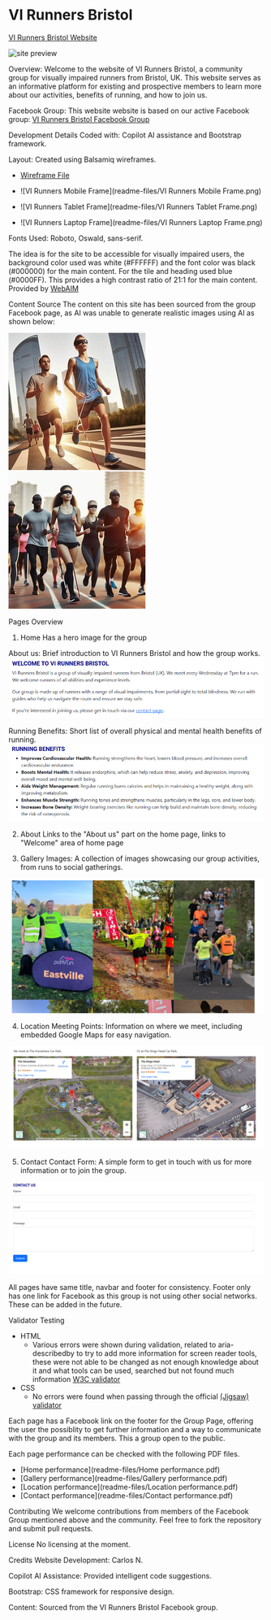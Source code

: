 # VI Runners Bristol

[VI Runners Bristol Website](https://carlos-n21.github.io/p1-vi-runners/)  
  
<img width="708" alt="site preview" src="https://github.com/user-attachments/assets/73c1b2a9-7f10-4d5a-a15a-6f16eed558b8">

Overview:
Welcome to the website of VI Runners Bristol, a community group for visually impaired runners from Bristol, UK. 
This website serves as an informative platform for existing and prospective members to learn more about our activities, benefits of running, and how to join us.

Facebook Group:
This website website is based on our active Facebook group: [VI Runners Bristol Facebook Group](https://www.facebook.com/groups/1890506954520150/)

Development Details
Coded with: Copilot AI assistance and Bootstrap framework.

Layout: Created using Balsamiq wireframes.

  - [Wireframe File](readme-files/VI-Runners.bmpr)

  - ![VI Runners Mobile Frame](readme-files/VI Runners Mobile Frame.png)
  - ![VI Runners Tablet Frame](readme-files/VI Runners Tablet Frame.png) 
  - ![VI Runners Laptop Frame](readme-files/VI Runners Laptop Frame.png)

Fonts Used: Roboto, Oswald, sans-serif.

The idea is for the site to be accessible for visually impaired users, the background color used was white (#FFFFFF) and the font color was black (#000000) for the main content.
For the tile and heading used blue (#0000FF). This provides a high contrast ratio of 21:1 for the main content. Provided by [WebAIM](https://webaim.org/resources/contrastchecker/?fcolor=0000FF&bcolor=FFFFFF)

Content Source
The content on this site has been sourced from the group Facebook page, as AI was unable to generate realistic images using AI as shown below:

<img src="readme-files/readme-photos/vi-run-2.jpg">
<img src="readme-files/readme-photos/vi-runners-1.jpg">

Pages Overview
1. Home
Has a hero image for the group

About us: Brief introduction to VI Runners Bristol and how the group works.
<img alt="About area" src="readme-files/readme-photos/Welcome....png">

Running Benefits: Short list of overall physical and mental health benefits of running.
<img alt="Running benefits" src="readme-files/readme-photos/Benefits.png">

2. About
Links to the "About us" part on the home page, links to "Welcome" area of home page

3. Gallery
Images: A collection of images showcasing our group activities, from runs to social gatherings.
<img alt="Gallery" src="readme-files/readme-photos/gallery.png">

4. Location
Meeting Points: Information on where we meet, including embedded Google Maps for easy navigation.
<img alt="Image of maps" src="readme-files/readme-photos/location-maps.png">

5. Contact
Contact Form: A simple form to get in touch with us for more information or to join the group.
<img alt="Conctat form image" src="readme-files/readme-photos/contact-us.png">

All pages have same title, navbar and footer for consistency. Footer only has one link for Facebook as this group is not using other social networks.
These can be added in the future.

Validator Testing 

- HTML
  - Various errors were shown during validation, related to aria-describedby to try to add more information for screen reader tools, these were not able to be changed as not enough knowledge about it and what tools can be used, searched but not found much information [W3C validator](https://validator.w3.org/nu/?doc=https%3A%2F%2Fcode-institute-org.github.io%2Flove-running-2.0%2Findex.html)
- CSS
  - No errors were found when passing through the official [(Jigsaw) validator](https://jigsaw.w3.org/css-validator/validator?uri=https%3A%2F%2Fvalidator.w3.org%2Fnu%2F%3Fdoc%3Dhttps%253A%252F%252Fcode-institute-org.github.io%252Flove-running-2.0%252Findex.html&profile=css3svg&usermedium=all&warning=1&vextwarning=&lang=en#css)


Each page has a Facebook link on the footer for the Group Page, offering the user the possiblity to get further information and a way to communicate with the group and its members. This a group open to the public.

Each page performance can be checked with the following PDF files.

  - [Home performance](readme-files/Home performance.pdf) 
  - [Gallery performance](readme-files/Gallery performance.pdf) 
  - [Location performance](readme-files/Location performance.pdf) 
  - [Contact performance](readme-files/Contact performance.pdf)

Contributing
We welcome contributions from members of the Facebook Group mentioned above and the community. 
Feel free to fork the repository and submit pull requests.

License
No licensing at the moment.

Credits
Website Development: Carlos N.

Copilot AI Assistance: Provided intelligent code suggestions.

Bootstrap: CSS framework for responsive design.

Content: Sourced from the VI Runners Bristol Facebook group.


